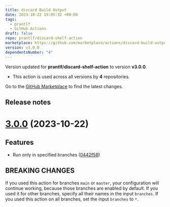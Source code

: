 ```yaml
---
title: discard Build Output
date: 2023-10-22 19:05:32 +00:00
tags:
  - prantlf
  - GitHub Actions
draft: false
repo: prantlf/discard-shelf-action
marketplace: https://github.com/marketplace/actions/discard-build-output
version: v3.0.0
dependentsNumber: "4"
---
```



Version updated for **prantlf/discard-shelf-action** to version **v3.0.0**.
- This action is used across all versions by **4** repositories.

Go to the [GitHub Marketplace](https://github.com/marketplace/actions/discard-build-output) to find the latest changes.

## Release notes

# [3.0.0](https://github.com/prantlf/discard-shelf-action/compare/v2.1.1...v3.0.0) (2023-10-22)

## Features

* Run only in specified branches ([0442f58](https://github.com/prantlf/discard-shelf-action/commit/0442f58f3b9dcbdfe9fc5a2ba252d7e107d26acc))

## BREAKING CHANGES

If you used this action for branches `main` or `master`, your configuration will continue working, because those branches are enabled by default. If you used it for other branches, specify all their names in the input `branches`. If you used this action on all branches, set the input `branches` to `*`.

